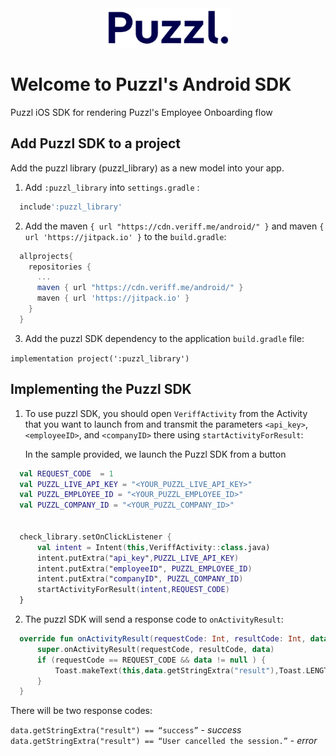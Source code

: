 <div  style="text-align:center"><img src="/puzzl-logo.png" alt="Puzzl" width="200"/></div>

# Welcome to Puzzl's Android SDK
Puzzl iOS SDK for rendering Puzzl's Employee Onboarding flow

## Add Puzzl SDK to a project

Add the puzzl library (puzzl_library) as a new model into your app.

1. Add `:puzzl_library` into `settings.gradle` :

  ```gradle
    include':puzzl_library'
  ```
2. Add the maven `{ url "https://cdn.veriff.me/android/" }`  and maven `{ url 'https://jitpack.io' }` to the `build.gradle`:


  ```gradle
    allprojects{
      repositories { 
        ...        
        maven { url "https://cdn.veriff.me/android/" }        
        maven { url 'https://jitpack.io' }    
      }
    }
  ```
3. Add the puzzl SDK dependency to the application `build.gradle` file:

`implementation project(':puzzl_library')`

## Implementing the Puzzl SDK

1. To use puzzl SDK, you should open `VeriffActivity` from the Activity that you want to launch from and transmit the parameters `<api_key>`, `<employeeID>`, and `<companyID>` there using `startActivityForResult`: 

    In the sample provided, we launch the Puzzl SDK from a button

  ```Kotlin
    val REQUEST_CODE  = 1
    val PUZZL_LIVE_API_KEY = "<YOUR_PUZZL_LIVE_API_KEY>"
    val PUZZL_EMPLOYEE_ID = "<YOUR_PUZZL_EMPLOYEE_ID>"
    val PUZZL_COMPANY_ID = "<YOUR_PUZZL_COMPANY_ID>"


    check_library.setOnClickListener {
        val intent = Intent(this,VeriffActivity::class.java)
        intent.putExtra("api_key",PUZZL_LIVE_API_KEY)
        intent.putExtra("employeeID", PUZZL_EMPLOYEE_ID)
        intent.putExtra("companyID", PUZZL_COMPANY_ID)
        startActivityForResult(intent,REQUEST_CODE)
    }
  ```

2. The puzzl SDK will send a response code to `onActivityResult`:

  ```Kotlin
    override fun onActivityResult(requestCode: Int, resultCode: Int, data: Intent?) {
        super.onActivityResult(requestCode, resultCode, data)
        if (requestCode == REQUEST_CODE && data != null ) {
            Toast.makeText(this,data.getStringExtra("result"),Toast.LENGTH_LONG).show()
        }
    }
  ```

There will be two response codes:

  `data.getStringExtra("result") == “success”` - *success*       
  `data.getStringExtra("result") == “User cancelled the session.”` - *error*